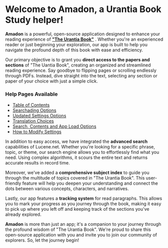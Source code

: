 # Welcome to Amadon, a Urantia Book Study helper!

**Amadon** is a powerful, open-source application designed to enhance your reading experience of [**"The Urantia Book"**](http://www.urantia.org) . Whether you're an experienced reader or just beginning your exploration, our app is built to help you navigate the profound depth of this book with ease and efficiency.

Our primary objective is to grant you **direct access to the papers and sections** of "The Uantia Book", creating an organized and streamlined reading experience. Say goodbye to flipping pages or scrolling endlessly through PDFs. Instead, dive straight into the text, selecting any section or paper of your choice with just a simple click.

<!-- TOC start (generated with https://github.com/derlin/bitdowntoc) -->

### Help Pages Available
  * [Table of Contents](#help/toc.md)
  * [Searchading Options](#help/)
  * [Updated Settings Options](#help/)
  * [Translation Choices](#help/)
  * [Search,  Contents and App Load Options](#help/)
  * [How to Modify Settings](#help/)
<!-- TOC end -->



In addition to easy access, we have integrated the **advanced search** capabilities of Lucene.net. Whether you're looking for a specific phrase, topic, or theme, our search engine allows you to effortlessly find what you need. Using complex algorithms, it scours the entire text and returns accurate results in record time.

Moreover, we've added a **comprehensive subject index** to guide you through the multitude of topics covered in "The Urantia Book". This user-friendly feature will help you deepen your understanding and connect the dots between various concepts, characters, and narratives.

Lastly, our app features a **tracking system** for read paragraphs. This allows you to mark your progress as you journey through the book, making it easy to pick up where you left off and keeping track of the sections you've already explored.

**Amadon** is more than just an app; it's a companion to your journey through the profound wisdom of "The Urantia Book". We're proud to share this open-source application with you and invite you to join our community of explorers. So, let the journey begin!
<!--stackedit_data:
eyJoaXN0b3J5IjpbLTEzMjM5OTM1MjJdfQ==
-->